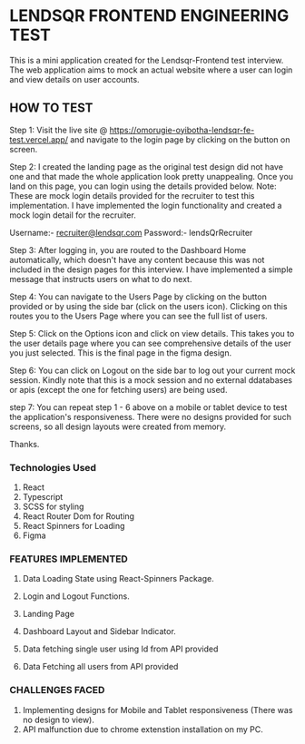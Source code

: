 # LENDSQR FRONTEND ENGINEERING TEST

This is a mini application created for the Lendsqr-Frontend test interview. The web application aims to mock an actual website where a user can login and view details on user accounts.

## HOW TO TEST

Step 1: Visit the live site @ https://omorugie-oyibotha-lendsqr-fe-test.vercel.app/ and navigate to the login page by clicking on the button on screen.

Step 2: I created the landing page as the original test design did not have one and that made the whole application look pretty unappealing. Once you land on this page, you can login using the details provided below. Note: These are mock login details provided for the recruiter to test this implementation.
I have implemented the login functionality and created a mock login detail for the recruiter.

Username:- recruiter@lendsqr.com
Password:- lendsQrRecruiter

Step 3: After logging in, you are routed to the Dashboard Home automatically, which doesn't have any content because this was not included in the design pages for this interview. I have implemented a simple message that instructs users on what to do next.

Step 4: You can navigate to the Users Page by clicking on the button provided or by using the side bar (click on the users icon). Clicking on this routes you to the Users Page where you can see the full list of users.

Step 5: Click on the Options icon and click on view details. This takes you to the user details page where you can see comprehensive details of the user you just selected. This is the final page in the figma design.

Step 6: You can click on Logout on the side bar to log out your current mock session. Kindly note that this is a mock session and no external ddatabases or apis (except the one for fetching users) are being used.

step 7: You can repeat step 1 - 6 above on a mobile or tablet device to test the application's responsiveness. There were no designs provided for such screens, so all design layouts were created from memory.

Thanks.

### Technologies Used

1. React
2. Typescript
3. SCSS for styling
4. React Router Dom for Routing
5. React Spinners for Loading
6. Figma

### FEATURES IMPLEMENTED

1. Data Loading State using React-Spinners Package.

2. Login and Logout Functions.

3. Landing Page

4. Dashboard Layout and Sidebar Indicator.

5. Data fetching single user using Id from API provided

6. Data Fetching all users from API provided

### CHALLENGES FACED

1. Implementing designs for Mobile and Tablet responsiveness (There was no design to view).
2. API malfunction due to chrome extenstion installation on my PC.

